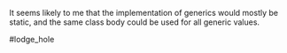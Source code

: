 It seems likely to me that the implementation of generics would mostly be static, and the same class body could be used for all generic values.

#lodge_hole